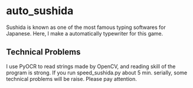 # auto_sushida

Sushida is known as one of the most famous typing softwares for Japanese. Here, I make a automatically typewriter for this game.

## Technical Problems

I use PyOCR to read strings made by OpenCV, and reading skill of the program is strong. If you run speed_sushida.py about 5 min. serially, some technical problems will be raise. Please pay attention.
